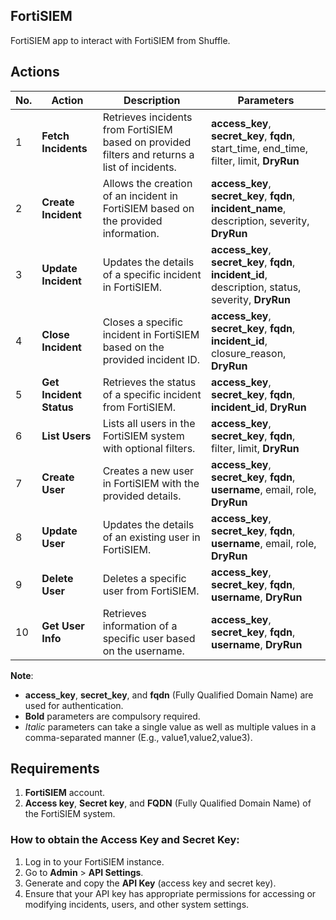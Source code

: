 ## FortiSIEM
FortiSIEM app to interact with FortiSIEM from Shuffle.

## Actions

| No. | Action | Description | Parameters |
|-----|--------|-------------|------------|
| 1   | **Fetch Incidents**  | Retrieves incidents from FortiSIEM based on provided filters and returns a list of incidents. | **access_key**, **secret_key**, **fqdn**, start_time, end_time, filter, limit, **DryRun** |
| 2   | **Create Incident**  | Allows the creation of an incident in FortiSIEM based on the provided information. | **access_key**, **secret_key**, **fqdn**, **incident_name**, description, severity, **DryRun** |
| 3   | **Update Incident**  | Updates the details of a specific incident in FortiSIEM. | **access_key**, **secret_key**, **fqdn**, **incident_id**, description, status, severity, **DryRun** |
| 4   | **Close Incident**   | Closes a specific incident in FortiSIEM based on the provided incident ID. | **access_key**, **secret_key**, **fqdn**, **incident_id**, closure_reason, **DryRun** |
| 5   | **Get Incident Status** | Retrieves the status of a specific incident from FortiSIEM. | **access_key**, **secret_key**, **fqdn**, **incident_id**, **DryRun** |
| 6   | **List Users**       | Lists all users in the FortiSIEM system with optional filters. | **access_key**, **secret_key**, **fqdn**, filter, limit, **DryRun** |
| 7   | **Create User**      | Creates a new user in FortiSIEM with the provided details. | **access_key**, **secret_key**, **fqdn**, **username**, email, role, **DryRun** |
| 8   | **Update User**      | Updates the details of an existing user in FortiSIEM. | **access_key**, **secret_key**, **fqdn**, **username**, email, role, **DryRun** |
| 9   | **Delete User**      | Deletes a specific user from FortiSIEM. | **access_key**, **secret_key**, **fqdn**, **username**, **DryRun** |
| 10  | **Get User Info**    | Retrieves information of a specific user based on the username. | **access_key**, **secret_key**, **fqdn**, **username**, **DryRun** |

__Note__:
- **access_key**, **secret_key**, and **fqdn** (Fully Qualified Domain Name) are used for authentication.
- **Bold** parameters are compulsory required.
- *Italic* parameters can take a single value as well as multiple values in a comma-separated manner (E.g., value1,value2,value3).

## Requirements

1. **FortiSIEM** account.
2. **Access key**, **Secret key**, and **FQDN** (Fully Qualified Domain Name) of the FortiSIEM system.

### How to obtain the Access Key and Secret Key:
1. Log in to your FortiSIEM instance.
2. Go to **Admin** > **API Settings**.
3. Generate and copy the **API Key** (access key and secret key).
4. Ensure that your API key has appropriate permissions for accessing or modifying incidents, users, and other system settings.
